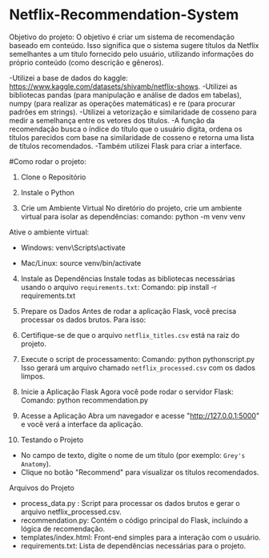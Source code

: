 # Netflix-Recommendation-System
Objetivo do projeto: 
O objetivo é criar um sistema de recomendação baseado em conteúdo. Isso significa que o sistema sugere títulos da Netflix semelhantes a um título fornecido pelo usuário, utilizando informações do próprio conteúdo (como descrição e gêneros).

-Utilizei a base de dados do kaggle: https://www.kaggle.com/datasets/shivamb/netflix-shows. 
-Utilizei as bibliotecas pandas (para manipulação e análise de dados em tabelas), numpy (para realizar as operações matemáticas) e re (para procurar padrões em strings).
-Utilizei a vetorização e similaridade de cosseno para medir a semelhança entre os vetores dos títulos.
-A função da recomendação busca o índice do título que o usuário digita, ordena os títulos parecidos com base na similaridade de cosseno e retorna uma lista de títulos recomendados.
-Também utilizei Flask para criar a interface. 


#Como rodar o projeto:

1. Clone o Repositório

2. Instale o Python

3. Crie um Ambiente Virtual
No diretório do projeto, crie um ambiente virtual para isolar as dependências:
comando: python -m venv venv

Ative o ambiente virtual:
- Windows: venv\Scripts\activate

- Mac/Linux: source venv/bin/activate
 

4. Instale as Dependências
Instale todas as bibliotecas necessárias usando o arquivo `requirements.txt`:
Comando: pip install -r requirements.txt

5. Prepare os Dados
Antes de rodar a aplicação Flask, você precisa processar os dados brutos. Para isso:
1. Certifique-se de que o arquivo `netflix_titles.csv` está na raiz do projeto.
2. Execute o script de processamento:
   Comando: python pythonscript.py
   Isso gerará um arquivo chamado `netflix_processed.csv` com os dados limpos.

6. Inicie a Aplicação Flask
Agora você pode rodar o servidor Flask:
Comando: python recommendation.py


7. Acesse a Aplicação
Abra um navegador e acesse "http://127.0.0.1:5000" e você verá a interface da aplicação.

8. Testando o Projeto
- No campo de texto, digite o nome de um título (por exemplo: `Grey's Anatomy`).
- Clique no botão "Recommend" para visualizar os títulos recomendados.

Arquivos do Projeto
- process_data.py : Script para processar os dados brutos e gerar o arquivo netflix_processed.csv.
- recommendation.py: Contém o código principal do Flask, incluindo a lógica de recomendação.
- templates/index.html: Front-end simples para a interação com o usuário.
- requirements.txt: Lista de dependências necessárias para o projeto.

